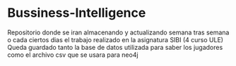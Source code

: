 # Bussiness-Intelligence
Repositorio donde se iran almacenando y actualizando semana tras semana o cada ciertos dias el trabajo realizado en la asignatura SIBI (4 curso ULE)
Queda guardado tanto la base de datos utilizada para saber los jugadores como el archivo csv que se usara para neo4j
